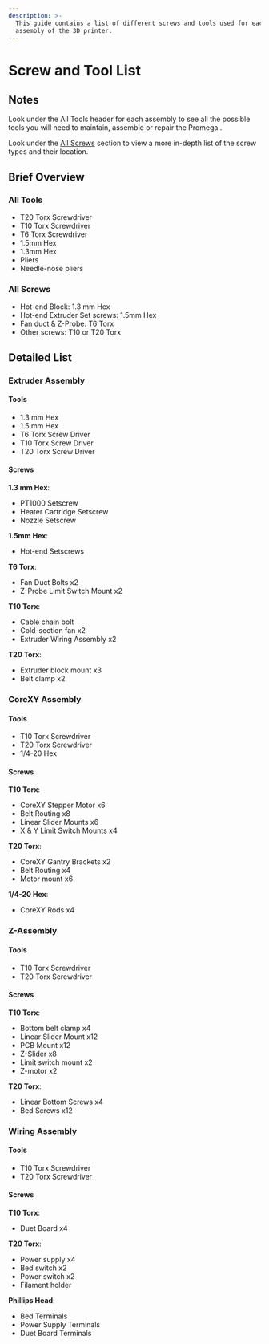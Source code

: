 ```yaml
---
description: >-
  This guide contains a list of different screws and tools used for each
  assembly of the 3D printer.
---
```


# Screw and Tool List

## Notes

Look under the All Tools header for each assembly to see all the possible tools you will need to maintain, assemble or repair the Promega . 

Look under the [All Screws](screw-and-tool-list.md#all-screws) section to view a more in-depth list of the screw types and their location.

## Brief Overview

### All Tools

* T20 Torx Screwdriver
* T10 Torx Screwdriver
* T6 Torx Screwdriver
* 1.5mm Hex
* 1.3mm Hex
* Pliers
* Needle-nose pliers

### All Screws

* Hot-end Block: 1.3 mm Hex
* Hot-end Extruder Set screws: 1.5mm Hex
* Fan duct & Z-Probe: T6 Torx
* Other screws: T10 or T20 Torx

## Detailed List

### Extruder Assembly

#### Tools

* 1.3 mm Hex
* 1.5 mm Hex
* T6 Torx Screw Driver
* T10 Torx Screw Driver
* T20 Torx Screw Driver

#### Screws

**1.3 mm Hex**:

* PT1000 Setscrew
* Heater Cartridge Setscrew
* Nozzle Setscrew

**1.5mm Hex**:

* Hot-end Setscrews

**T6 Torx**:

* Fan Duct Bolts x2
* Z-Probe Limit Switch Mount x2

**T10 Torx**:

* Cable chain bolt
* Cold-section fan x2
* Extruder Wiring Assembly x2

**T20 Torx**:

* Extruder block mount x3
* Belt clamp x2

### CoreXY Assembly

#### Tools

* T10 Torx Screwdriver
* T20 Torx Screwdriver
* 1/4-20 Hex

#### Screws

**T10 Torx**:

* CoreXY Stepper Motor x6
* Belt Routing x8
* Linear Slider Mounts x6
* X & Y Limit Switch Mounts x4

**T20 Torx**:

* CoreXY Gantry Brackets x2
* Belt Routing x4
* Motor mount x6

**1/4-20 Hex**:

* CoreXY Rods x4

### Z-Assembly

#### Tools

* T10 Torx Screwdriver
* T20 Torx Screwdriver

#### Screws

**T10 Torx**:

* Bottom belt clamp x4
* Linear Slider Mount x12
* PCB Mount x12
* Z-Slider x8
* Limit switch mount x2
* Z-motor x2

**T20 Torx**:

* Linear Bottom Screws x4
* Bed Screws x12

### Wiring Assembly

#### Tools

* T10 Torx Screwdriver
* T20 Torx Screwdriver

#### Screws

**T10 Torx**:

* Duet Board x4

**T20 Torx**:

* Power supply x4
* Bed switch x2
* Power switch x2
* Filament holder

**Phillips Head**:

* Bed Terminals
* Power Supply Terminals
* Duet Board Terminals

